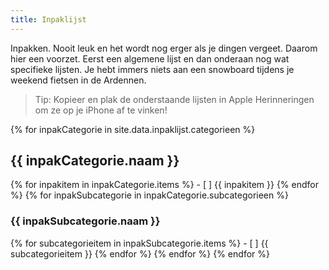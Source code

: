 ```yaml
---
title: Inpaklijst
---
```


Inpakken. Nooit leuk en het wordt nog erger als je dingen vergeet. Daarom hier een voorzet. Eerst een algemene lijst en dan onderaan nog wat specifieke lijsten. Je hebt immers niets aan een snowboard tijdens je weekend fietsen in de Ardennen.

> Tip: Kopieer en plak de onderstaande lijsten in Apple Herinneringen om ze op je iPhone af te vinken!

{% for inpakCategorie in site.data.inpaklijst.categorieen %}

## {{ inpakCategorie.naam }}

{% for inpakitem in inpakCategorie.items %} - [ ] {{ inpakitem }}
{% endfor %}
{% for inpakSubcategorie in inpakCategorie.subcategorieen %}

### {{ inpakSubcategorie.naam }}

{% for subcategorieitem in inpakSubcategorie.items %} - [ ] {{ subcategorieitem }}
{% endfor %}
{% endfor %}
{% endfor %}

